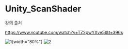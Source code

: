 # Unity_ScanShader

강의 출처

https://www.youtube.com/watch?v=TZ2pwYXve5I&t=396s

![1](https://github.com/Gyokujin/Unity_ScanShader/assets/74170514/d97224e2-9105-4dcd-b01c-5ec921200b78){width="80%"} ![2](https://github.com/Gyokujin/Unity_ScanShader/assets/74170514/910bf583-7bf1-4384-b0df-17c2431a092f)
